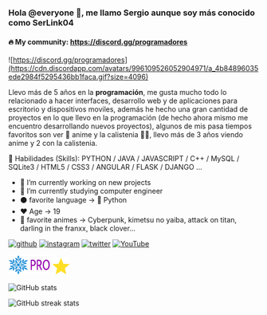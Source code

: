 ### Hola @everyone 👋, me llamo Sergio aunque soy más conocido como SerLink04
#### 🔥 My community: https://discord.gg/programadores
![https://discord.gg/programadores](https://cdn.discordapp.com/avatars/996109526052904971/a_4b84896035ede2984f5295436bb1faca.gif?size=4096)

Llevo más de 5 años en la **programación**, me gusta mucho todo lo relacionado a hacer interfaces, desarrollo web y de aplicaciones para escritorio y dispositivos moviles, además he hecho una gran cantidad de proyectos en lo que llevo en la programación (de hecho ahora mismo me encuentro desarrollando nuevos proyectos), algunos de mis pasa tiempos favoritos son ver 🖤 anime y la calistenia 🏋️‍♂️, llevo más de 3 años viendo anime y 2 con la calistenia.

🏹 Habilidades (Skills): PYTHON / JAVA / JAVASCRIPT / C++ / MySQL / SQLite3 / HTML5 / CSS3 / ANGULAR / FLASK / DJANGO ...

- 🔭 I’m currently working on new projects 
- 🌱 I’m currently studying computer engineer
- ⚫ favorite language -> 🐍 Python
- ❤️ Age -> 19
- 🖤 favorite animes -> Cyberpunk, kimetsu no yaiba, attack on titan, darling in the franxx, black clover...

[<img src='https://cdn.jsdelivr.net/npm/simple-icons@3.0.1/icons/github.svg' alt='github' height='40'>](https://github.com/SerLink04)  [<img src='https://cdn.jsdelivr.net/npm/simple-icons@3.0.1/icons/instagram.svg' alt='instagram' height='40'>](https://www.instagram.com/serlink04/)  [<img src='https://cdn.jsdelivr.net/npm/simple-icons@3.0.1/icons/twitter.svg' alt='twitter' height='40'>](https://twitter.com/Link04Ser)  [<img src='https://cdn.jsdelivr.net/npm/simple-icons@3.0.1/icons/youtube.svg' alt='YouTube' height='40'>](https://www.youtube.com/SerLink04GrieferDoxing)  


<a href='https://archiveprogram.github.com/'><img src='https://raw.githubusercontent.com/acervenky/animated-github-badges/master/assets/acbadge.gif' width='40' height='40'></a>
<a href='https://github.com/pricing'><img src='https://raw.githubusercontent.com/acervenky/animated-github-badges/master/assets/pro.gif' width='40' height='40'></a>
<a href='https://stars.github.com/'><img src='https://raw.githubusercontent.com/acervenky/animated-github-badges/master/assets/starbadge.gif' width='35' height='35'></a> 

![GitHub stats](https://github-readme-stats.vercel.app/api?username=SerLink04&show_icons=true)  

![GitHub streak stats](https://github-readme-streak-stats.herokuapp.com/?user=SerLink04)  
